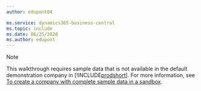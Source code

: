 ```yaml
---
author: edupont04

ms.service: dynamics365-business-central
ms.topic: include
ms.date: 06/25/2020
ms.author: edupont
---
```

> [!NOTE]
> This walkthrough requires sample data that is not available in the default demonstration company in [!INCLUDE[prodshort](prodshort.md)]. For more information, see [To create a company with complete sample data in a sandbox](../across-how-create-sandbox-environment.md#to-create-a-company-with-complete-sample-data-in-a-sandbox).  
